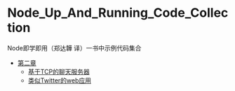 # Node_Up_And_Running_Code_Collection
Node即学即用（郑达韡 译）一书中示例代码集合


* [第二章](chapter2)
    * [基于TCP的聊天服务器](chapter2/section2.1)
    * [类似Twitter的web应用](chapter2/section2.2)
